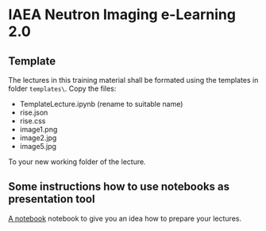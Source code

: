 # IAEA Neutron Imaging e-Learning 2.0

## Template
The lectures in this training material shall be formated using the templates in folder ```templates\```. Copy the files:

- TemplateLecture.ipynb (rename to suitable name)
- rise.json
- rise.css
- image1.png
- image2.jpg
- image5.jpg
 
To your new working folder of the lecture.

## Some instructions how to use notebooks as presentation tool
[A notebook](https://nbviewer.jupyter.org/github/ImagingLectures/IAEA-eLearning2/blob/main/template/TemplateInstructions.ipynb) notebook to give you an idea how to prepare your lectures.

